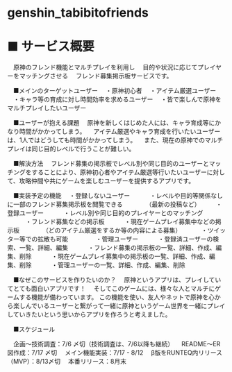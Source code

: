 # genshin_tabibitofriends

# ■ サービス概要
　原神のフレンド機能とマルチプレイを利用し
　目的や状況に応じてプレイヤーをマッチングさせる
　フレンド募集掲示板サービスです。

　■メインのターゲットユーザー
　・原神初心者
　・アイテム厳選ユーザー
　・キャラ等の育成に対し時間効率を求めるユーザー
　・皆で楽しんで原神をマルチプレイしたいユーザー

　■ユーザーが抱える課題
　原神を新しくはじめた人には、キャラ育成等にかなり時間がかかってしまう。
　アイテム厳選やキャラ育成を行いたいユーザーは、1人ではどうしても時間がかかってしまう。
　また、現在の原神でのマルチプレイは同じ目的レベルで行うことが難しい。

　■解決方法
　フレンド募集の掲示板でレベル別や同じ目的のユーザーとマッチングをすることにより、原神初心者やアイテム厳選等行いたいユーザーに対して、攻略仲間や共にゲームを楽しむユーザーを提供するアプリです。

　■実装予定の機能
　・登録しないユーザー
　　　・レベルや目的等関係なしに一部のフレンド募集掲示板を閲覧できる
　　　　（最新の投稿など）
　
　・登録ユーザー
　　　・レベル別や同じ目的のプレイヤーとのマッチング
　　　・フレンド募集などの掲示板
　　　・現在ゲームプレイ募集中などの掲示板
　　　　（どのアイテム厳選をするか等の内容による募集）
　　　・ツイッター等での拡散も可能
　　　
　・管理ユーザー
　　　・登録済ユーザーの検索、一覧、詳細、編集
　　　・フレンド募集の掲示板の一覧、詳細、作成、編集、削除
　　　・現在ゲームプレイ募集中の掲示板の一覧、詳細、作成、編集、削除
　　　・管理ユーザーの一覧、詳細、作成、編集、削除

　■なぜこのサービスを作りたいのか？
　原神というアプリは、プレイしていてとても面白いアプリです！
　そしてこのゲームには、様々な人とマルチにゲームする機能が備わっています。
この機能を使い、友人やネットで原神を心から楽しんでいるユーザーと繋がって一緒に原神というゲーム世界を一緒にプレイしていきたいという思いからアプリを作ろうと考えました。

　■スケジュール

　企画〜技術調査：7/6 〆切（技術調査は、7/6以降も継続）
　README〜ER図作成：7/17 〆切
　メイン機能実装：7/17 - 8/12
　β版をRUNTEQ内リリース（MVP）：8/13〆切
　本番リリース：8月末
